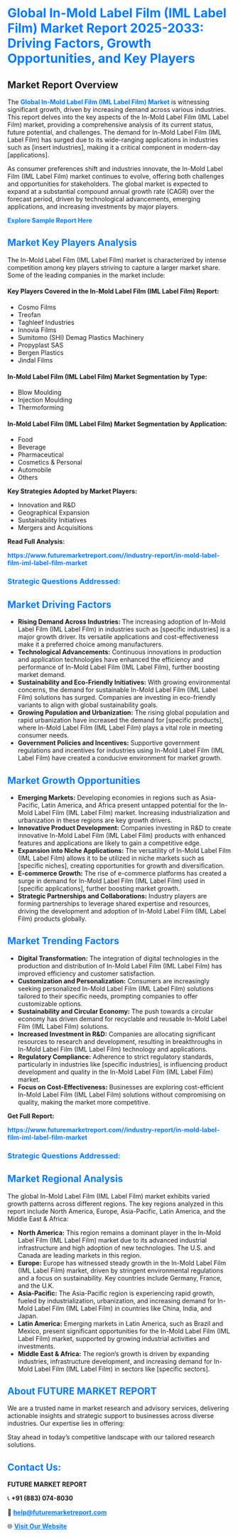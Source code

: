 <h1 style="color: #007BFF;">Global In-Mold Label Film (IML Label Film) Market Report 2025-2033: Driving Factors, Growth Opportunities, and Key Players</h1>

<section id="overview">
<h2>Market Report Overview</h2>
<p>The <a href="https://www.futuremarketreport.com//industry-report/in-mold-label-film-iml-label-film-market" style="color: #007BFF; text-decoration: none;"><strong>Global In-Mold Label Film (IML Label Film) Market</strong></a> is witnessing significant growth, driven by increasing demand across various industries. This report delves into the key aspects of the In-Mold Label Film (IML Label Film) market, providing a comprehensive analysis of its current status, future potential, and challenges. The demand for In-Mold Label Film (IML Label Film) has surged due to its wide-ranging applications in industries such as [insert industries], making it a critical component in modern-day [applications].</p>
<p>As consumer preferences shift and industries innovate, the In-Mold Label Film (IML Label Film) market continues to evolve, offering both challenges and opportunities for stakeholders. The global market is expected to expand at a substantial compound annual growth rate (CAGR) over the forecast period, driven by technological advancements, emerging applications, and increasing investments by major players.</p>
</section>

<section id="overview">
<p><a href="https://www.futuremarketreport.com//request-sample/reportId=46684" style="color: #007BFF; text-decoration: none;"><strong>Explore Sample Report Here</strong></a></p>
</section>

<section id="key-players">
<h2 style="color: #007BFF;">Market Key Players Analysis</h2>
<p>The In-Mold Label Film (IML Label Film) market is characterized by intense competition among key players striving to capture a larger market share. Some of the leading companies in the market include:</p>
<h4>Key Players Covered in the In-Mold Label Film (IML Label Film) Report:</h4>
<ul><li>Cosmo Films</li><li>Treofan</li><li>Taghleef Industries</li><li>Innovia Films</li><li>Sumitomo (SHI) Demag Plastics Machinery</li><li>Propyplast SAS</li><li>Bergen Plastics</li><li>Jindal Films</li></ul>
<h4>In-Mold Label Film (IML Label Film) Market Segmentation by Type:</h4>
<ul><li>Blow Moulding</li><li>Injection Moulding</li><li>Thermoforming</li></ul>

<h4>In-Mold Label Film (IML Label Film) Market Segmentation by Application:</h4>
<ul><li>Food</li><li>Beverage</li><li>Pharmaceutical</li><li>Cosmetics &amp; Personal</li><li>Automobile</li><li>Others</li></ul>
<p><strong>Key Strategies Adopted by Market Players:</strong></p>
<ul>
<li>Innovation and R&D</li>
<li>Geographical Expansion</li>
<li>Sustainability Initiatives</li>
<li>Mergers and Acquisitions</li>
</ul>
</section>

<section>
<p><strong>Read Full Analysis: </strong></p><a href="https://www.futuremarketreport.com//industry-report/in-mold-label-film-iml-label-film-market" style="color: #007BFF; text-decoration: none;"><strong>https://www.futuremarketreport.com//industry-report/in-mold-label-film-iml-label-film-market</strong></a>
<h3 style="color: #007BFF;">Strategic Questions Addressed:</h3>
</section>

<section id="driving-factors">
<h2 style="color: #007BFF;">Market Driving Factors</h2>
<ul>
<li><strong>Rising Demand Across Industries:</strong> The increasing adoption of In-Mold Label Film (IML Label Film) in industries such as [specific industries] is a major growth driver. Its versatile applications and cost-effectiveness make it a preferred choice among manufacturers.</li>
<li><strong>Technological Advancements:</strong> Continuous innovations in production and application technologies have enhanced the efficiency and performance of In-Mold Label Film (IML Label Film), further boosting market demand.</li>
<li><strong>Sustainability and Eco-Friendly Initiatives:</strong> With growing environmental concerns, the demand for sustainable In-Mold Label Film (IML Label Film) solutions has surged. Companies are investing in eco-friendly variants to align with global sustainability goals.</li>
<li><strong>Growing Population and Urbanization:</strong> The rising global population and rapid urbanization have increased the demand for [specific products], where In-Mold Label Film (IML Label Film) plays a vital role in meeting consumer needs.</li>
<li><strong>Government Policies and Incentives:</strong> Supportive government regulations and incentives for industries using In-Mold Label Film (IML Label Film) have created a conducive environment for market growth.</li>
</ul>
</section>

<section id="growth-opportunities">
<h2 style="color: #007BFF;">Market Growth Opportunities</h2>
<ul>
<li><strong>Emerging Markets:</strong> Developing economies in regions such as Asia-Pacific, Latin America, and Africa present untapped potential for the In-Mold Label Film (IML Label Film) market. Increasing industrialization and urbanization in these regions are key growth drivers.</li>
<li><strong>Innovative Product Development:</strong> Companies investing in R&D to create innovative In-Mold Label Film (IML Label Film) products with enhanced features and applications are likely to gain a competitive edge.</li>
<li><strong>Expansion into Niche Applications:</strong> The versatility of In-Mold Label Film (IML Label Film) allows it to be utilized in niche markets such as [specific niches], creating opportunities for growth and diversification.</li>
<li><strong>E-commerce Growth:</strong> The rise of e-commerce platforms has created a surge in demand for In-Mold Label Film (IML Label Film) used in [specific applications], further boosting market growth.</li>
<li><strong>Strategic Partnerships and Collaborations:</strong> Industry players are forming partnerships to leverage shared expertise and resources, driving the development and adoption of In-Mold Label Film (IML Label Film) products globally.</li>
</ul>
</section>

<section id="trending-factors">
<h2 style="color: #007BFF;">Market Trending Factors</h2>
<ul>
<li><strong>Digital Transformation:</strong> The integration of digital technologies in the production and distribution of In-Mold Label Film (IML Label Film) has improved efficiency and customer satisfaction.</li>
<li><strong>Customization and Personalization:</strong> Consumers are increasingly seeking personalized In-Mold Label Film (IML Label Film) solutions tailored to their specific needs, prompting companies to offer customizable options.</li>
<li><strong>Sustainability and Circular Economy:</strong> The push towards a circular economy has driven demand for recyclable and reusable In-Mold Label Film (IML Label Film) solutions.</li>
<li><strong>Increased Investment in R&D:</strong> Companies are allocating significant resources to research and development, resulting in breakthroughs in In-Mold Label Film (IML Label Film) technology and applications.</li>
<li><strong>Regulatory Compliance:</strong> Adherence to strict regulatory standards, particularly in industries like [specific industries], is influencing product development and quality in the In-Mold Label Film (IML Label Film) market.</li>
<li><strong>Focus on Cost-Effectiveness:</strong> Businesses are exploring cost-efficient In-Mold Label Film (IML Label Film) solutions without compromising on quality, making the market more competitive.</li>
</ul>
</section>

<section>
<p><strong>Get Full Report: </strong></p><a href="https://www.futuremarketreport.com//industry-report/in-mold-label-film-iml-label-film-market" style="color: #007BFF; text-decoration: none;"><strong>https://www.futuremarketreport.com//industry-report/in-mold-label-film-iml-label-film-market</strong></a>
<h3 style="color: #007BFF;">Strategic Questions Addressed:</h3>
</section>


<section id="regional-analysis">
<h2 style="color: #007BFF;">Market Regional Analysis</h2>
<p>The global In-Mold Label Film (IML Label Film) market exhibits varied growth patterns across different regions. The key regions analyzed in this report include North America, Europe, Asia-Pacific, Latin America, and the Middle East & Africa:</p>
<ul>
<li><strong>North America:</strong> This region remains a dominant player in the In-Mold Label Film (IML Label Film) market due to its advanced industrial infrastructure and high adoption of new technologies. The U.S. and Canada are leading markets in this region.</li>
<li><strong>Europe:</strong> Europe has witnessed steady growth in the In-Mold Label Film (IML Label Film) market, driven by stringent environmental regulations and a focus on sustainability. Key countries include Germany, France, and the U.K.</li>
<li><strong>Asia-Pacific:</strong> The Asia-Pacific region is experiencing rapid growth, fueled by industrialization, urbanization, and increasing demand for In-Mold Label Film (IML Label Film) in countries like China, India, and Japan.</li>
<li><strong>Latin America:</strong> Emerging markets in Latin America, such as Brazil and Mexico, present significant opportunities for the In-Mold Label Film (IML Label Film) market, supported by growing industrial activities and investments.</li>
<li><strong>Middle East & Africa:</strong> The region’s growth is driven by expanding industries, infrastructure development, and increasing demand for In-Mold Label Film (IML Label Film) in sectors like [specific sectors].</li>
</ul>
</section>

<footer>
<h2 style="color: #007BFF;">About FUTURE MARKET REPORT</h2>
<p>We are a trusted name in market research and advisory services, delivering actionable insights and strategic support to businesses across diverse industries. Our expertise lies in offering:</p>

<p>Stay ahead in today’s competitive landscape with our tailored research solutions.</p>

<h2 style="color: #007BFF;">Contact Us:</h2>
<p><strong>FUTURE MARKET REPORT</strong></p>
<p>📞 <strong>+91 (883) 074-8030</strong></p>
<p>📧 <strong><a href="mailto:help@futuremarketreport.com" style="color: #007BFF;">help@futuremarketreport.com</a></strong></p>
<p>🌐 <strong><a href="https://www.futuremarketreport.com/" style="color: #007BFF;">Visit Our Website</a></strong></p>
</footer>